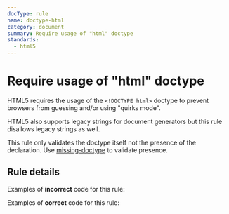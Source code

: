 ```yaml
---
docType: rule
name: doctype-html
category: document
summary: Require usage of "html" doctype
standards:
  - html5
---
```


# Require usage of "html" doctype

HTML5 requires the usage of the `<!DOCTYPE html>` doctype to prevent browsers
from guessing and/or using "quirks mode".

HTML5 also supports legacy strings for document generators but this rule
disallows legacy strings as well.

This rule only validates the doctype itself not the presence of the
declaration. Use [missing-doctype](missing-doctype.html) to validate presence.

## Rule details

Examples of **incorrect** code for this rule:

<validate name="incorrect" rules="doctype-html">
    <!DOCTYPE HTML PUBLIC "-//W3C//DTD HTML 4.01//EN" "http://www.w3.org/TR/html4/strict.dtd">
</validate>

<validate name="legacy" rules="doctype-html">
    <!DOCTYPE html SYSTEM "about:legacy-compat">
</validate>

Examples of **correct** code for this rule:

<validate name="correct" rules="doctype-html">
    <!DOCTYPE html>
</validate>
